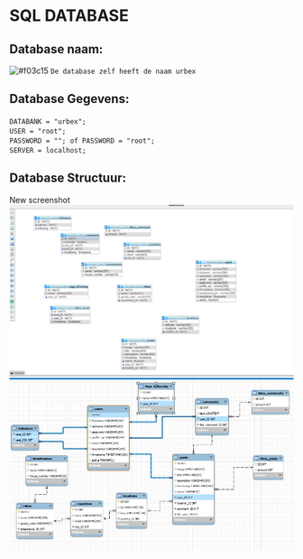 # SQL DATABASE

## Database naam:
![#f03c15](https://placehold.it/15/f03c15/000000?text=+) `De database zelf heeft de naam urbex`

## Database Gegevens:
`DATABANK = "urbex";`<br>
`USER = "root";`<br>
`PASSWORD = ""; of PASSWORD = "root";`<br>
`SERVER = localhost;`<br>

## Database Structuur:
New screenshot
![git-it](https://github.com/LarsPauwels/PHP-Inspiration-Hunter/blob/master/database/overview.jpg)
<br>
![git-it](https://github.com/LarsPauwels/PHP-Inspiration-Hunter/blob/master/database/screenshot.jpg)
